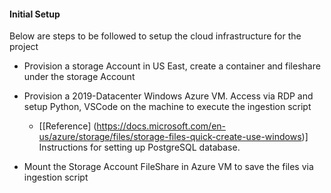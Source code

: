 #### Initial Setup

Below are steps to be followed to setup the cloud infrastructure for the project

* Provision a storage Account in US East, create a container and fileshare under the storage Account

* Provision a 2019-Datacenter Windows Azure VM. Access via RDP and setup Python, VSCode on the machine to execute the ingestion script
   * [[Reference] (https://docs.microsoft.com/en-us/azure/storage/files/storage-files-quick-create-use-windows)] Instructions for 
   setting up PostgreSQL database.
   
* Mount the Storage Account FileShare in Azure VM to save the files via ingestion script
